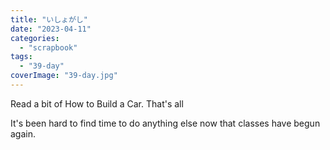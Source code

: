 ```yaml
---
title: "いしょがし"
date: "2023-04-11"
categories: 
  - "scrapbook"
tags: 
  - "39-day"
coverImage: "39-day.jpg"
---
```

<!--more-->

Read a bit of How to Build a Car. That's all

It's been hard to find time to do anything else now that classes have begun again.
